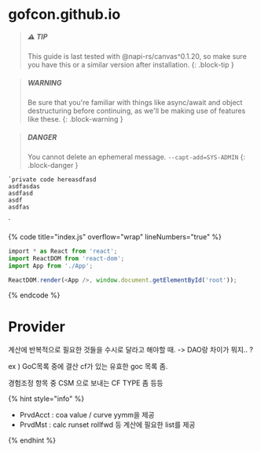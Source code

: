 # gofcon.github.io


> #####  ⚠️  TIP
>
> This guide is last tested with @napi-rs/canvas^0.1.20, so make sure you have
> this or a similar version after installation.
{: .block-tip }


> ##### WARNING
>
> Be sure that you're familiar with things like async/await and object destructuring
> before continuing, as we'll be making use of features like these.
{: .block-warning }


> ##### DANGER
>
> You cannot delete an ephemeral message. `--capt-add=SYS-ADMIN` 
{: .block-danger }


    `private code hereasdfasd
    asdfasdas
    asdfasd
    asdf
    asdfas
`

{% code title="index.js" overflow="wrap" lineNumbers="true" %}
```javascript
‌import * as React from 'react';
import ReactDOM from 'react-dom';
import App from './App';

ReactDOM.render(<App />, window.document.getElementById('root'));
```
{% endcode %}


# Provider

계산에 반복적으로 필요한 것들을 수시로 달라고 해야할 때. -> DAO랑 차이가 뭐지.. ?

ex ) GoC목록 중에 결산 cf가 있는 유효한 goc 목록 좀.

경험조정 항목 중 CSM 으로 보내는 CF TYPE 좀 등등

{% hint style="info" %}
* PrvdAcct
  &#x20;: coa value / curve yymm을 제공
* PrvdMst
  &#x20;: calc runset rollfwd 등 계산에 필요한 list를 제공
  
{% endhint %}
